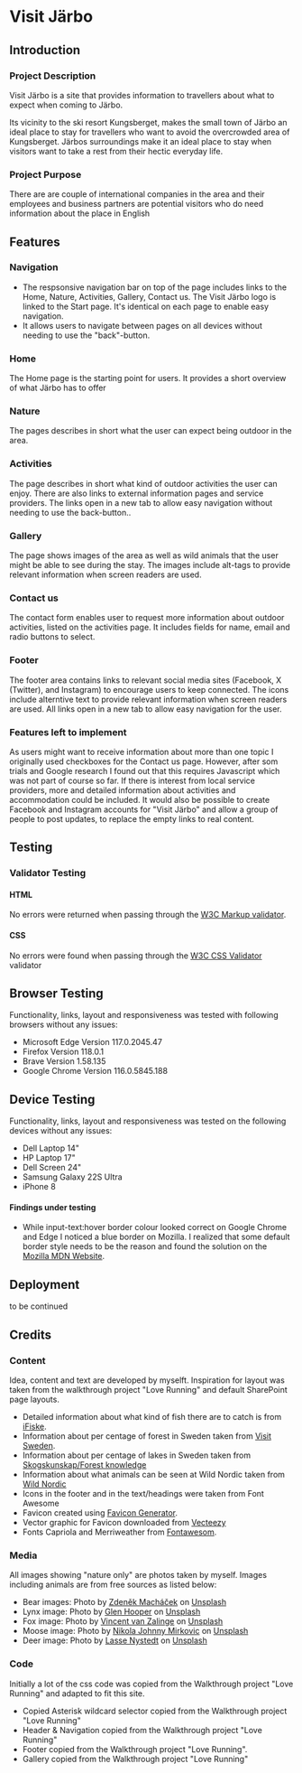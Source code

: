 # Visit Järbo


## Introduction

### Project Description
Visit Järbo is a site that provides information to travellers about what to expect when coming to Järbo. 

Its vicinity to the ski resort Kungsberget, makes the small town of Järbo an ideal place to stay for travellers who want to avoid the overcrowded area of Kungsberget. Järbos surroundings make it an ideal place to stay when visitors want to take a rest from their hectic everyday life. 

### Project Purpose
There are are couple of international companies in the area and their employees and business partners are potential visitors who do need information about the place in English


## Features

### Navigation

- The respsonsive navigation bar on top of the page includes links to the Home, Nature, Activities, Gallery, Contact us. The Visit Järbo logo is linked to the Start page. It's identical on each page to enable easy navigation.
- It allows users to navigate between pages on all devices without needing to use the "back"-button. 


### Home   

The Home page is the starting point for users. It provides a short overview of what Järbo has to offer


### Nature

The pages describes in short what the user can expect being outdoor in the area. 

### Activities

The page describes in short what kind of outdoor activities the user can enjoy.
There are also links to external information pages and service providers. The links open in a new tab to allow easy navigation without needing to use the back-button.. 

### Gallery

The page shows images of the area as well as wild animals that the user might be able to see during the stay. 
The images include alt-tags to provide relevant information when screen readers are used. 


### Contact us

The contact form enables user to request more information about outdoor activities, listed on the activities page. It includes fields for name, email and radio buttons to select.

### Footer

The footer area contains links to relevant social media sites (Facebook, X (Twitter), and Instagram) to encourage users to keep connected. The icons include alterntive text to provide relevant information when screen readers are used. All links open in a new tab to allow easy navigation for the user. 


### Features left to implement
As users might want to receive information about more than one topic I originally used checkboxes for the Contact us page. However, after som trials and Google research I found out that this requires Javascript which was not part of course so far.
If there is interest from local service providers, more and detailed information about activities and accommodation could be included. It would also be possible to create Facebook and Instagram accounts for "Visit Järbo" and allow a group of people to post updates, to replace the empty links to real content. 


## Testing


### Validator Testing

#### HTML
No errors were returned when passing through the [W3C Markup validator](https://validator.w3.org/).


#### CSS
No errors were found when passing through the [W3C CSS Validator](https://jigsaw.w3.org/css-validator/) validator


## Browser Testing
Functionality, links, layout and responsiveness was tested with following browsers without any issues:
- Microsoft Edge Version 117.0.2045.47
- Firefox Version 118.0.1
- Brave Version 1.58.135
- Google Chrome Version 116.0.5845.188
  

## Device Testing
Functionality, links, layout and responsiveness was tested on the following devices without any issues:
- Dell Laptop 14"
- HP Laptop 17"
- Dell Screen 24"
- Samsung Galaxy 22S Ultra
- iPhone 8 


#### Findings under testing

- While input-text:hover border colour looked correct on Google Chrome and Edge I noticed a blue border on Mozilla. I realized that some default border style needs to be the reason and found the solution on the [Mozilla MDN Website](https://developer.mozilla.org/en-US/).


## Deployment
to be continued


## Credits

### Content
Idea, content and text are developed by myselft.
Inspiration for layout was taken from the walkthrough project "Love Running" and default SharePoint page layouts.

- Detailed information about what kind of fish there are to catch is from [iFiske](https://www.ifiske.se/en/fishing-harnen-holmsjon-langsjon-m-fl-vatten.htm).
- Information about per centage of forest in Sweden taken from [Visit Sweden](https://visitsweden.com/what-to-do/nature-outdoors/forest-bathing/).
- Information about per centage of lakes in Sweden taken from [Skogskunskap/Forest knowledge](https://www.skogskunskap.se/hansyn/vatten-och-mark/om-hansyn-till-vatten-och-mark/vatten-i-sverige/)
- Information about what animals can be seen at Wild Nordic taken from [Wild Nordic](https://wildnordic.se/en/home/)
- Icons in the footer and in the text/headings were taken from Font Awesome
- Favicon created using [Favicon Generator](https://favicon.io/).
- Vector graphic for Favicon downloaded from [Vecteezy](https://www.vecteezy.com/)
- Fonts Capriola and Merriweather from [Fontawesom](https://fontawesome.com/).

### Media
All images showing "nature only" are photos taken by myself.
Images including animals are from free sources as listed below:

- Bear images: Photo by <a href="https://unsplash.com/@zmachacek?utm_source=unsplash&utm_medium=referral&utm_content=creditCopyText">Zdeněk Macháček</a> on <a href="https://unsplash.com/photos/Pt3asvL65Mg?utm_source=unsplash&utm_medium=referral&utm_content=creditCopyText">Unsplash</a>
- Lynx image: Photo by <a href="https://unsplash.com/@hoops1972?utm_source=unsplash&utm_medium=referral&utm_content=creditCopyText">Glen Hooper</a> on <a href="https://unsplash.com/photos/8LWtpfhGP4U?utm_source=unsplash&utm_medium=referral&utm_content=creditCopyText">Unsplash</a>
- Fox image: Photo by <a href="https://unsplash.com/@vincentvanzalinge?utm_source=unsplash&utm_medium=referral&utm_content=creditCopyText">Vincent van Zalinge</a> on <a href="https://unsplash.com/photos/cHhPjhOe8LA?utm_source=unsplash&utm_medium=referral&utm_content=creditCopyText">Unsplash</a>
- Moose image: Photo by <a href="https://unsplash.com/@thejohnnyme?utm_source=unsplash&utm_medium=referral&utm_content=creditCopyText">Nikola Johnny Mirkovic</a> on <a href="https://unsplash.com/photos/VFgxrL65zNI?utm_source=unsplash&utm_medium=referral&utm_content=creditCopyText">Unsplash</a>
- Deer image: Photo by <a href="https://unsplash.com/@lassenystedtfoto?utm_source=unsplash&utm_medium=referral&utm_content=creditCopyText">Lasse Nystedt</a> on <a href="https://unsplash.com/photos/FftpQKKGxOc?utm_source=unsplash&utm_medium=referral&utm_content=creditCopyText">Unsplash</a>


### Code
Initially a lot of the css code was copied from the Walkthrough project "Love Running" and adapted to fit this site.

- Copied Asterisk wildcard selector copied from the Walkthrough project "Love Running"
- Header & Navigation copied from the Walkthrough project "Love Running"
- Footer copied from the Walkthrough project "Love Running".
- Gallery copied from the Walkthrough project "Love Running"
